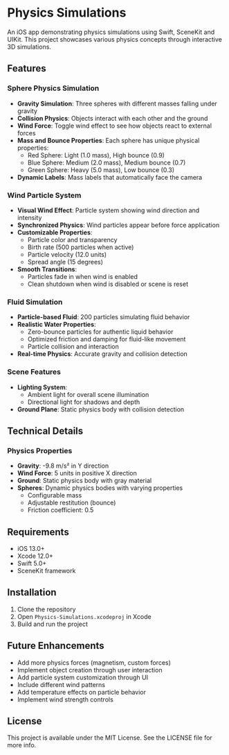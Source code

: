 # Physics Simulations

An iOS app demonstrating physics simulations using Swift, SceneKit and UIKit. This project showcases various physics concepts through interactive 3D simulations.

## Features

### Sphere Physics Simulation
- **Gravity Simulation**: Three spheres with different masses falling under gravity
- **Collision Physics**: Objects interact with each other and the ground
- **Wind Force**: Toggle wind effect to see how objects react to external forces
- **Mass and Bounce Properties**: Each sphere has unique physical properties:
  - Red Sphere: Light (1.0 mass), High bounce (0.9)
  - Blue Sphere: Medium (2.0 mass), Medium bounce (0.7)
  - Green Sphere: Heavy (5.0 mass), Low bounce (0.3)
- **Dynamic Labels**: Mass labels that automatically face the camera

### Wind Particle System
- **Visual Wind Effect**: Particle system showing wind direction and intensity
- **Synchronized Physics**: Wind particles appear before force application
- **Customizable Properties**:
  - Particle color and transparency
  - Birth rate (500 particles when active)
  - Particle velocity (12.0 units)
  - Spread angle (15 degrees)
- **Smooth Transitions**: 
  - Particles fade in when wind is enabled
  - Clean shutdown when wind is disabled or scene is reset

### Fluid Simulation
- **Particle-based Fluid**: 200 particles simulating fluid behavior
- **Realistic Water Properties**:
  - Zero-bounce particles for authentic liquid behavior
  - Optimized friction and damping for fluid-like movement
  - Particle collision and interaction
- **Real-time Physics**: Accurate gravity and collision detection

### Scene Features
- **Lighting System**:
  - Ambient light for overall scene illumination
  - Directional light for shadows and depth
- **Ground Plane**: Static physics body with collision detection

## Technical Details

### Physics Properties
- **Gravity**: -9.8 m/s² in Y direction
- **Wind Force**: 5 units in positive X direction
- **Ground**: Static physics body with gray material
- **Spheres**: Dynamic physics bodies with varying properties
  - Configurable mass
  - Adjustable restitution (bounce)
  - Friction coefficient: 0.5

## Requirements
- iOS 13.0+
- Xcode 12.0+
- Swift 5.0+
- SceneKit framework

## Installation
1. Clone the repository
2. Open `Physics-Simulations.xcodeproj` in Xcode
3. Build and run the project

## Future Enhancements
- Add more physics forces (magnetism, custom forces)
- Implement object creation through user interaction
- Add particle system customization through UI
- Include different wind patterns
- Add temperature effects on particle behavior
- Implement wind strength controls

## License
This project is available under the MIT License. See the LICENSE file for more info. 